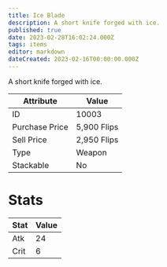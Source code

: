 ```yaml
---
title: Ice Blade
description: A short knife forged with ice.
published: true
date: 2023-02-28T16:02:24.000Z
tags: items
editor: markdown
dateCreated: 2023-02-16T00:00:00.000Z
---
```


A short knife forged with ice.

|Attribute|Value|
|-|-|
|ID|10003|
|Purchase Price|5,900 Flips|
|Sell Price|2,950 Flips|
|Type|Weapon|
|Stackable|No|

# Stats
|Stat|Value|
|-|-|
|Atk|24|
|Crit|6|
